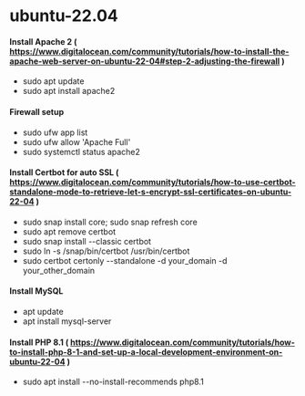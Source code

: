 # ubuntu-22.04
#### Install Apache 2 ( https://www.digitalocean.com/community/tutorials/how-to-install-the-apache-web-server-on-ubuntu-22-04#step-2-adjusting-the-firewall )
- sudo apt update
- sudo apt install apache2

#### Firewall setup
- sudo ufw app list
- sudo ufw allow 'Apache Full'
- sudo systemctl status apache2
#### Install Certbot for auto SSL ( https://www.digitalocean.com/community/tutorials/how-to-use-certbot-standalone-mode-to-retrieve-let-s-encrypt-ssl-certificates-on-ubuntu-22-04 )
- sudo snap install core; sudo snap refresh core
- sudo apt remove certbot
- sudo snap install --classic certbot
- sudo ln -s /snap/bin/certbot /usr/bin/certbot
- sudo certbot certonly --standalone -d your_domain -d your_other_domain
#### Install MySQL
- apt update
- apt install mysql-server

#### Install PHP 8.1 ( https://www.digitalocean.com/community/tutorials/how-to-install-php-8-1-and-set-up-a-local-development-environment-on-ubuntu-22-04 )
- sudo apt install --no-install-recommends php8.1
